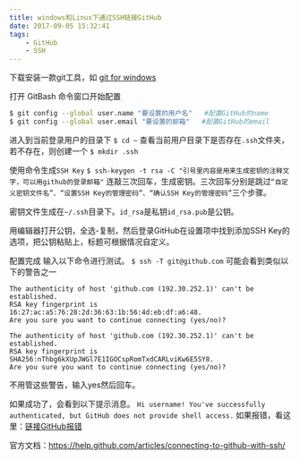 ```yaml
---
title: windows和Linux下通过SSH链接GitHub
date: 2017-09-05 15:32:41
tags:
	- GitHub
	- SSH
---
```

下载安装一款git工具，如 [git for windows](https://git-for-windows.github.io/)

打开 GitBash 命令窗口开始配置

``` bash
$ git config --global user.name "要设置的用户名"	#配置GitHub的name
$ git config --global user.email "要设置的邮箱"	#配置GitHub的email
```
进入到当前登录用户的目录下
`$ cd ~`
查看当前用户目录下是否存在`.ssh`文件夹，若不存在，则创建一个
`$ mkdir .ssh`

<!-- more -->

使用命令生成`SSH Key`
`$ ssh-keygen -t rsa -C "引号里内容是用来生成密钥的注释文字，可以用github的登录邮箱"`
连敲三次回车，生成密钥。三次回车分别是跳过`“自定义密钥文件名”、“设置SSH Key的管理密码”、“确认SSH Key的管理密码”`三个步骤。

密钥文件生成在`~/.ssh`目录下。`id_rsa`是私钥`id_rsa.pub`是公钥。

用编辑器打开公钥，全选-复制，然后登录GitHub在设置项中找到添加SSH Key的选项，把公钥粘贴上，标题可根据情况自定义。

配置完成 输入以下命令进行测试。
`$ ssh -T git@github.com`
可能会看到类似以下的警告之一
```
The authenticity of host 'github.com (192.30.252.1)' can't be established.
RSA key fingerprint is 16:27:ac:a5:76:28:2d:36:63:1b:56:4d:eb:df:a6:48.
Are you sure you want to continue connecting (yes/no)?

The authenticity of host 'github.com (192.30.252.1)' can't be established.
RSA key fingerprint is SHA256:nThbg6kXUpJWGl7E1IGOCspRomTxdCARLviKw6E5SY8.
Are you sure you want to continue connecting (yes/no)?	
```
不用管这些警告，输入yes然后回车。

如果成功了，会看到以下提示消息。
`Hi username! You've successfully authenticated, but GitHub does not
provide shell access.`
如果报错，看这里：[链接GitHub报错](https://maode.github.io/2017/09/05/GitHub-link-error-170905/)

官方文档：https://help.github.com/articles/connecting-to-github-with-ssh/
